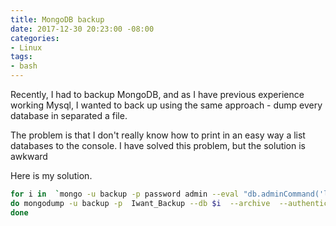 ```yaml
---
title: MongoDB backup
date: 2017-12-30 20:23:00 -08:00
categories:
- Linux
tags:
- bash
---
```


Recently,  I had to backup MongoDB, and as I have previous experience working Mysql, I wanted to back up using the same approach - dump every database in separated a file.

The problem is that I don't really know how to print in an easy way a list databases to the console. I have solved this problem,  but the solution is awkward

Here is my solution.

``` sh
for i in  `mongo -u backup -p password admin --eval "db.adminCommand('listDatabases')" | awk '{if (NR > 3) {print}}' |jq ."databases"| jq .[].name`;
do mongodump -u backup -p  Iwant_Backup --db $i  --archive  --authenticationDatabase admin> /backup/mongo/$i.mongo;
done


```


